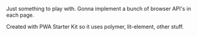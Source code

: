 Just something to play with. Gonna implement a bunch of browser API's in each page. 

Created with PWA Starter Kit so it uses polymer, lit-element, other stuff.